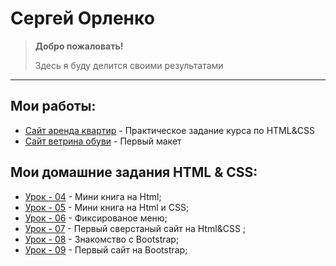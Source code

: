 # Сергей Орленко 

> **Добро пожаловать!**
>
> Здесь я буду делится своими результатами
-----

## Мои работы:
- [Сайт аренда квартир](https://grifano.github.io/my_works/flats_rent/) - Практическое задание курса по HTML&CSS
- [Сайт ветрина обуви](https://grifano.github.io/my_works/be_original/) - Первый макет

## Мои домашние задания HTML & CSS:
- [Урок - 04](https://grifano.github.io/my_homework/glo_academy/Les_04/) - Мини книга на Html;
- [Урок - 05](https://grifano.github.io/my_homework/glo_academy/Les_04/) - Мини книга на Html и CSS;
- [Урок - 06](https://grifano.github.io/my_homework/glo_academy/Les_04/) - Фиксированое меню;
- [Урок - 07](https://grifano.github.io/my_homework/glo_academy/Les_04/) - Первый сверстаный сайт на Html&CSS ;
- [Урок - 08](https://grifano.github.io/my_homework/glo_academy/Les_04/) - Знакомство с Bootstrap;
- [Урок - 09](https://grifano.github.io/my_homework/glo_academy/Les_04/) - Первый сайт на Bootstrap;
